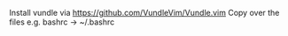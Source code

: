 Install vundle via https://github.com/VundleVim/Vundle.vim
Copy over the files e.g. bashrc -> ~/.bashrc

